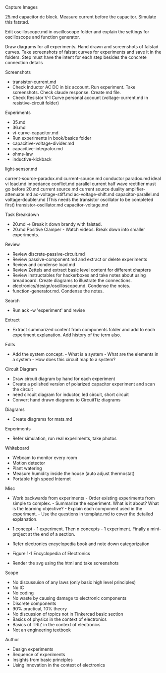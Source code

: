 

Capture Images



25.md capacitor dc block. Measure current before the capacitor. Simulate this fatstad.

Edit oscilloscope.md in oscilloscope folder and explain the settings for oscilloscope and function generator.

Draw diagrams for all experiments. Hand drawn and screenshots of falstad curves.
Take screenshots of falstat curves for experiments and save it in the folders.
Step must have the intent for each step besides the concrete connection details

Screenshots

- transistor-current.md
- Check Inductor AC DC in biz account. Run experiment. Take screenshots. Check claude response. Create md file.
- Check Resistor V-I Curve personal account (voltage-current.md in resistive-circuit folder)

Experiments

- 35.md
- 36.md
- vi-curve-capacitor.md
- Run experiments in book/basics folder
- capacitive-voltage-divider.md
- capacitive-integrator.md
- ohms-law
- inductive-kickback

light-sensor.md

current-source-paradox.md
current-source.md
conductor paradox.md
ideal vi load.md
impedance conflict.md
parallel current
half wave rectifier must go before 20.md
current source.md
current source duality
amplifier-attenuate.md
ac-voltage-stiff.md
ac-voltage-shift.md
capacitor-parallel.md
voltage-doubler.md (This needs the transistor oscillator to be completed first)
transistor-oscillator.md
capacitor-voltage.md

Task Breakdown

- 20.md -> Break it down brandy with falstad.
- 20.md Positive Clamper - Watch videos. Break down into smaller experiments.

Review

- Review discrete-passive-circuit.md
- Review passive-component.md and extract or delete experiments
- Review and condense load.md
- Review Zettels and extract basic level content for different chapters
- Review instructables for hackerboxes and take notes about using breadboard. Create diagrams to illustrate the connections.
- electronics/design/oscilloscope.md. Condense the notes.
- function-generator.md. Condense the notes.

Search

- Run ack -w 'experiment' and revise

Extract

- Extract summarized content from components folder and add to each experiment explanation. Add history of the term also.

Edits

- Add the system concept.
		- What is a system
		- What are the elements in a system
		- How does this circuit map to a system?

Circuit Diagram

- Draw circuit diagram by hand for each experiment
- Create a polished version of polarized capacitor experiment and scan the circuit
- need circuit diagram for inductor, led circuit, short circuit
- Convert hand drawn diagrams to CircuitTiz diagrams

Diagrams

- Create diagrams for mats.md

Experiments

- Refer simulation, run real experiments, take photos

Whiteboard

- Webcam to monitor every room
- Motion detector
- Plant watering
- Measure humidity inside the house (auto adjust thermostat)
- Portable high speed Internet

Misc

- Work backwards from experiments
		- Order existing experiments from simple to complex.
		- Summarize the experiment. What is it about? What is the learning objective?
		- Explain each component used in the experiment.
		- Use the questions in template.md to cover the detailed explanation.
- 1 concept - 1 experiment. Then n concepts - 1 experiment. Finally a mini-project at the end of a section.

- Refer electronics encyclopedia book and note down categorization
- Figure 1-1 Encyclopedia of Electronics
- Render the svg using the html and take screenshots

Scope

- No discussuion of any laws (only basic high level principles)
- No IC
- No coding
- No waste by causing damage to electronic components
- Discrete components
- 90% practical, 10% theory
- No discussion of topics not in Tinkercad basic section
- Basics of physics in the context of electronics
- Basics of TRIZ in the context of electronics
- Not an engineering textbook

Author

- Design experiments
- Sequence of experiments
- Insights from basic principles
- Using innovation in the context of electronics
